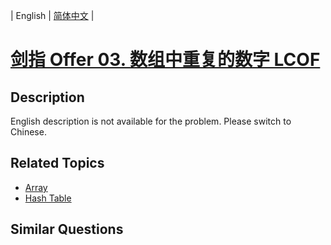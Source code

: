 
| English | [简体中文](README.md) |

# [剑指 Offer 03. 数组中重复的数字 LCOF](https://leetcode-cn.com/problems/shu-zu-zhong-zhong-fu-de-shu-zi-lcof/)

## Description

<p>English description is not available for the problem. Please switch to Chinese.</p>

## Related Topics

- [Array](https://leetcode-cn.com/tag/array)
- [Hash Table](https://leetcode-cn.com/tag/hash-table)

## Similar Questions


